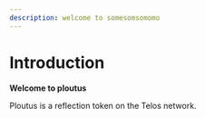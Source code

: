 ```yaml
---
description: welcome to somesomsomomo
---
```


# Introduction

**Welcome to ploutus**

Ploutus is a reflection token on the Telos network.

